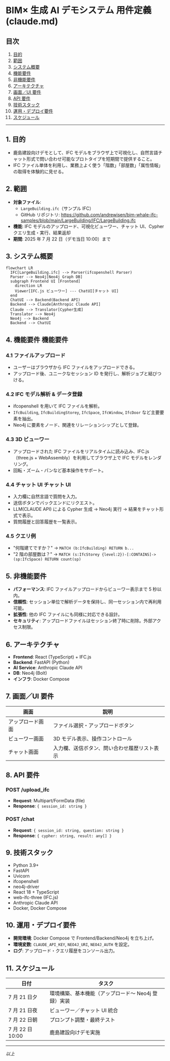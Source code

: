 # BIM× 生成 AI デモシステム 用件定義 (claude.md)

## 目次

1. [目的](#1-目的)
2. [範囲](#2-範囲)
3. [システム概要](#3-システム概要)
4. [機能要件](#4-機能要件)
5. [非機能要件](#5-非機能要件)
6. [アーキテクチャ](#6-アーキテクチャ)
7. [画面／UI 要件](#7-画面ui要件)
8. [API 要件](#8-api-要件)
9. [技術スタック](#9-技術スタック)
10. [運用・デプロイ要件](#10-運用デプロイ要件)
11. [スケジュール](#11-スケジュール)

---

## 1. 目的

- 鹿島建設向けデモとして、IFC モデルをブラウザ上で可視化し、自然言語チャット形式で問い合わせ可能なプロトタイプを短期間で提供すること。
- IFC ファイル単体を利用し、業務上よく使う「階数」「部屋数」「属性情報」の取得を体験的に見せる。

## 2. 範囲

- **対象ファイル**:
  - `LargeBuilding.ifc`（サンプル IFC）
  - GitHub リポジトリ: https://github.com/andrewisen/bim-whale-ifc-samples/blob/main/LargeBuilding/IFC/LargeBuilding.ifc
- **機能**: IFC モデルのアップロード、可視化ビューワー、チャット UI、Cypher クエリ生成・実行、結果返却
- **期間**: 2025 年 7 月 22 日（デモ当日 10:00）まで

## 3. システム概要

```mermaid
flowchart LR
  IFC[LargeBuilding.ifc] --> Parser(ifcopenshell Parser)
  Parser --> Neo4j[Neo4j Graph DB]
  subgraph Frontend UI [Frontend]
    direction LR
    Viewer[IFC.js ビューワー] --- ChatUI[チャット UI]
  end
  ChatUI --> Backend(Backend API)
  Backend --> Claude[Anthropic Claude API]
  Claude --> Translator[Cypher生成]
  Translator --> Neo4j
  Neo4j --> Backend
  Backend --> ChatUI
```

## 4. 機能要件 機能要件

### 4.1 ファイルアップロード

- ユーザーはブラウザから IFC ファイルをアップロードできる。
- アップロード後、ユニークなセッション ID を発行し、解析ジョブと結びつける。

### 4.2 IFC モデル解析 & データ登録

- ifcopenshell を用いて IFC ファイルを解析。
- `IfcBuilding`, `IfcBuildingStorey`, `IfcSpace`, `IfcWindow`, `IfcDoor` など主要要素を抽出。
- Neo4j に要素をノード、関連をリレーションシップとして登録。

### 4.3 3D ビューワー

- アップロードされた IFC ファイルをリアルタイムに読み込み、IFC.js（three.js + WebAssembly）を利用してブラウザ上で IFC モデルをレンダリング。
- 回転・ズーム・パンなど基本操作をサポート。

### 4.4 チャット UI チャット UI

- 入力欄に自然言語で質問を入力。
- 送信ボタンでバックエンドにリクエスト。
- LLM(CLAUDE API) による Cypher 生成 → Neo4j 実行 → 結果をチャット形式で表示。
- 質問履歴と回答履歴を一覧表示。

### 4.5 クエリ例

- "何階建てですか？" → `MATCH (b:IfcBuilding) RETURN b...`
- "2 階の部屋数は？" → `MATCH (s:IfcStorey {level:2})-[:CONTAINS]->(sp:IfcSpace) RETURN count(sp)`

## 5. 非機能要件

- **パフォーマンス**: IFC ファイルアップロードからビューワー表示まで 5 秒以内。
- **信頼性**: セッション単位で解析データを保持し、同一セッション内で再利用可能。
- **拡張性**: 他の IFC ファイルにも同様に対応できる設計。
- **セキュリティ**: アップロードファイルはセッション終了時に削除。外部アクセス制限。

## 6. アーキテクチャ

- **Frontend**: React (TypeScript) + IFC.js
- **Backend**: FastAPI (Python)
- **AI Service**: Anthropic Claude API
- **DB**: Neo4j (Bolt)
- **インフラ**: Docker Compose

## 7. 画面／UI 要件

| 画面             | 説明                                         |
| ---------------- | -------------------------------------------- |
| アップロード画面 | ファイル選択・アップロードボタン             |
| ビューワー画面   | 3D モデル表示、操作コントロール              |
| チャット画面     | 入力欄、送信ボタン、問い合わせ履歴リスト表示 |

## 8. API 要件

### POST /upload_ifc

- **Request**: Multipart/FormData (file)
- **Response**: `{ session_id: string }`

### POST /chat

- **Request**: `{ session_id: string, question: string }`
- **Response**: `{ cypher: string, result: any[] }`

## 9. 技術スタック

- Python 3.9+
- FastAPI
- Uvicorn
- ifcopenshell
- neo4j-driver
- React 18 + TypeScript
- web-ifc-three (IFC.js)
- Anthropic Claude API
- Docker, Docker Compose

## 10. 運用・デプロイ要件

- **開発環境**: Docker Compose で Frontend/Backend/Neo4j を立ち上げ。
- **環境変数**: `CLAUDE_API_KEY`, `NEO4J_URI`, `NEO4J_AUTH` を設定。
- **ログ**: アップロード・クエリ履歴をコンソール出力。

## 11. スケジュール

| 日付             | タスク                                              |
| ---------------- | --------------------------------------------------- |
| 7 月 21 日夕     | 環境構築、基本機能（アップロード～ Neo4j 登録）実装 |
| 7 月 21 日夜     | ビューワー／チャット UI 統合                        |
| 7 月 22 日朝     | プロンプト調整・最終テスト                          |
| 7 月 22 日 10:00 | 鹿島建設向けデモ実施                                |

---

_以上_
